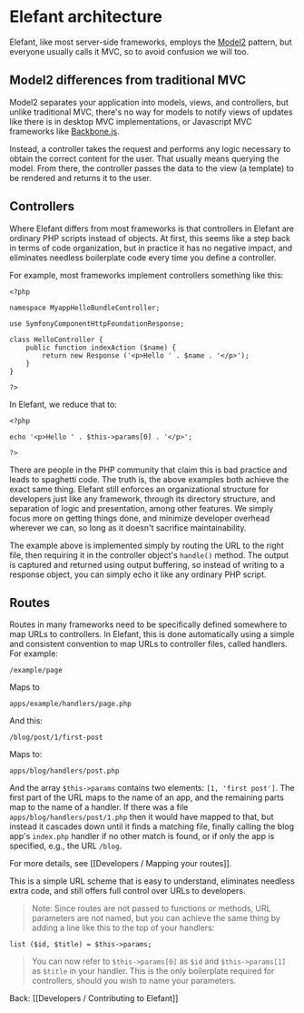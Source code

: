 # Elefant architecture

Elefant, like most server-side frameworks, employs the [Model2](http://en.wikipedia.org/wiki/Model_2) pattern, but everyone usually calls it MVC, so to avoid confusion we will too.

## Model2 differences from traditional MVC

Model2 separates your application into models, views, and controllers, but unlike traditional MVC, there's no way for models to notify views of updates like there is in desktop MVC implementations, or Javascript MVC frameworks like [Backbone.js](http://documentcloud.github.com/backbone/).

Instead, a controller takes the request and performs any logic necessary to obtain the correct content for the user. That usually means querying the model. From there, the controller passes the data to the view (a template) to be rendered and returns it to the user.

## Controllers

Where Elefant differs from most frameworks is that controllers in Elefant are ordinary PHP scripts instead of objects. At first, this seems like a step back in terms of code organization, but in practice it has no negative impact, and eliminates needless boilerplate code every time you define a controller.

For example, most frameworks implement controllers something like this:

	<?php
	
	namespace MyappHelloBundleController;
	
	use SymfonyComponentHttpFoundationResponse;
	
	class HelloController {
	    public function indexAction ($name) {
	        return new Response ('<p>Hello ' . $name . '</p>');
	    }
	}
	
	?>

In Elefant, we reduce that to:

	<?php
	
	echo '<p>Hello ' . $this->params[0] . '</p>';
	
	?>

There are people in the PHP community that claim this is bad practice and leads to spaghetti code. The truth is, the above examples both achieve the exact same thing. Elefant still enforces an organizational structure for developers just like any framework, through its directory structure, and separation of logic and presentation, among other features. We simply focus more on getting things done, and minimize developer overhead wherever we can, so long as it doesn't sacrifice maintainability.

The example above is implemented simply by routing the URL to the right file, then requiring it in the controller object's `handle()` method. The output is captured and returned using output buffering, so instead of writing to a response object, you can simply echo it like any ordinary PHP script.

## Routes

Routes in many frameworks need to be specifically defined somewhere to map URLs to controllers. In Elefant, this is done automatically using a simple and consistent convention to map URLs to controller files, called handlers. For example:

	/example/page

Maps to

	apps/example/handlers/page.php

And this:

	/blog/post/1/first-post

Maps to:

	apps/blog/handlers/post.php

And the array `$this->params` contains two elements: `[1, 'first post']`. The first part of the URL maps to the name of an app, and the remaining parts map to the name of a handler. If there was a file `apps/blog/handlers/post/1.php` then it would have mapped to that, but instead it cascades down until it finds a matching file, finally calling the blog app's `index.php` handler if no other match is found, or if only the app is specified, e.g., the URL `/blog`.

For more details, see [[Developers / Mapping your routes]].

This is a simple URL scheme that is easy to understand, eliminates needless extra code, and still offers full control over URLs to developers.

> Note: Since routes are not passed to functions or methods, URL parameters are not named, but you can achieve the same thing by adding a line like this to the top of your handlers:

	list ($id, $title) = $this->params;

> You can now refer to `$this->params[0]` as `$id` and `$this->params[1]` as `$title` in your handler. This is the only boilerplate required for controllers, should you wish to name your parameters.

Back: [[Developers / Contributing to Elefant]]
